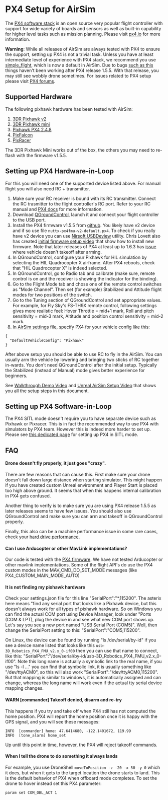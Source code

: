 # PX4 Setup for AirSim

The [PX4 software stack](http://github.com/px4/firmware) is an open source very popular flight controller with support for wide variety of boards and sensors as well as built-in capability for higher level tasks such as mission planning. Please visit [px4.io](http://px4.io) for more information.

**Warning**: While all releases of AirSim are always tested with PX4 to ensure the support, setting up PX4 is not a trivial task. Unless you have at least intermediate level of experience with PX4 stack, we recommend you use [simple_flight](simple_flight.md), which is now a default in AirSim. Due to bugs [such as this](https://github.com/PX4/Firmware/issues/7516) things haven't been working after PX4 release 1.5.5. With that release, you may still see wobbly drone sometimes. For issues related to PX4 setup please visit [PX4 forums](http://discuss.px4.io/).

## Supported Hardware

The following pixhawk hardware has been tested with AirSim:

1. [3DR Pixhawk v2](https://3dr.com/support/pixhawk/)
2. [3DR Pixhawk mini](https://store.3dr.com/products/3dr-pixhawk)
2. [Pixhawk PX4 2.4.8](http://www.banggood.com/Pixhawk-PX4-2_4_8-Flight-Controller-32-Bit-ARM-PX4FMU-PX4IO-Combo-for-Multicopters-p-1040416.html)
3. [PixFalcon](https://hobbyking.com/en_us/pixfalcon-micro-px4-autopilot.html?___store=en_us)
4. [PixRacer](https://www.banggood.com/Pixracer-Autopilot-Xracer-V1_0-Flight-Controller-Mini-PX4-Built-in-Wifi-For-FPV-Racing-RC-Multirotor-p-1056428.html?utm_source=google&utm_medium=cpc_ods&utm_content=starr&utm_campaign=Smlrfpv-ds-FPVracer&gclid=CjwKEAjw9MrIBRCr2LPek5-h8U0SJAD3jfhtbEfqhX4Lu94kPe88Zrr62A5qVgx-wRDBuUulGzHELRoCRVTw_wcB)

The 3DR Pixhawk Mini works out of the box, the others you may need to re-flash with the firmware v1.5.5.

## Setting up PX4 Hardware-in-Loop

For this you will need one of the supported device listed above. For manual flight you will also need RC + transmitter.

1. Make sure your RC receiver is bound with its RC transmitter. Connect the RC trasmitter to the flight controller's RC port. Refer to your RC manual and [PX4 docs](https://docs.px4.io/en/getting_started/rc_transmitter_receiver.html) for more information.
2. Download [QGroundControl](http://qgroundcontrol.com/), launch it and connect your flight controller to the USB port.
3. Install the PX4 firmware v1.5.5 from [github](https://github.com/PX4/Firmware/releases/tag/v1.5.5). You likely have v2 device and if so use file `nuttx-px4fmu-v2-default.px4`. To check if you really have v2 device you can use [Nirsoft USBDeview](http://www.nirsoft.net/utils/usb_devices_view.html) utility. Chris Lovett also has created [initial firmware setup video](https://dev.px4.io/starting-initial-config.html) that show how to install new firmware. Note that later releases of PX4 at least up to 1.6.3 has [issue](https://github.com/PX4/Firmware/issues/7516) where vehicle doesn't takeoff after arming.
4. In QGroundControl, configure your Pixhawk for HIL simulation by selecting the HIL Quadrocopter X airframe.  After PX4 reboots, check that "HIL Quadrocopter X" is indeed selected.
5. In QGroundControl, go to Radio tab and calibrate (make sure, remote control is on and the receiver is showing the indicator for the binding). 
6. Go to the Flight Mode tab and chose one of the remote control switches as "Mode Channel". Then set (for example) Stabilized and Attitude flight modes for two positions of the switch.
7. Go to the Tuning section of QGroundControl and set appropriate values. For example, for Fly Sky's FS-TH9X remote control, following settings gives more realistic feel: Hover Throttle = mid+1 mark, Roll and pitch sensitivity = mid-3 mark, Altitude and position control sensitivity = mid-2 mark.
8. In [AirSim settings](settings.md) file, specify PX4 for your vehicle config like this:
```
{
  "DefaultVehicleConfig": "Pixhawk"
}
```

After above setup you should be able to use RC to fly in the AirSim. You can usually arm the vehicle by lowering and bringing two sticks of RC together in-wards. You don't need QGroundControl after the initial setup. Typically the Stabilized (instead of Manual) mode gives better experience for beginners.

See [Walkthrough Demo Video](https://youtu.be/HNWdYrtw3f0) and  [Unreal AirSim Setup  Video](https://youtu.be/1oY8Qu5maQQ) that shows you all the setup steps in this document.

## Setting up PX4 Software-in-Loop
The PX4 SITL mode doesn't require you to have separate device such as Pixhawk or Pixracer. This is in fact the recommended way to use PX4 with simulators by PX4 team. However this is indeed more harder to set up. Please see [this dedicated page](px4_sitl.md) for setting up PX4 in SITL mode.

## FAQ

#### Drone doesn't fly properly, it just goes "crazy".

There are few reasons that can cause this. First make sure your drone doesn't fall down large distance when starting simulator. This might happen if you have created custom Unreal environment and Player Start is placed too high above ground. It seems that when this happens internal calibration in PX4 gets confused. 

Another thing to verify is to make sure you are using PX4 release 1.5.5 as later releases seems to have few issues. You should also use QGroundControl and make sure you can arm and takeoff in QGroundControl properly.

Finally, this also can be a machine performance issue in some rare cases, check your [hard drive performance](hard_drive.md).

#### Can I use Arducopter or other MavLink implementations?

Our code is tested with the [PX4 firmware](https://dev.px4.io/). We have not tested Arducopter or other mavlink implementations. Some of the flight API's do use the
PX4 custom modes in the MAV_CMD_DO_SET_MODE messages (like PX4_CUSTOM_MAIN_MODE_AUTO)

#### It is not finding my pixhawk hardware

Check your settings.json file for this line "SerialPort":"*,115200".  The asterix here means "find any 
serial port that looks like a Pixhawk device, but this doesn't always work for all types of pixhawk hardware.
So on Windows you can find the actual COM port using Device Manager, look under "Ports (COM & LPT), plug the 
device in and see what new COM port shows up.  Let's say you see a new port named "USB Serial Port (COM5)". 
Well, then change the SerialPort setting to this: "SerialPort":"COM5,115200".  

On Linux, the device can be found by running "ls /dev/serial/by-id" if you see a device name listed that looks
like this `usb-3D_Robotics_PX4_FMU_v2.x_0-if00` then you can use that name to connect, like this:
"SerialPort":"/dev/serial/by-id/usb-3D_Robotics_PX4_FMU_v2.x_0-if00".  Note this long name is actually a symbolic link to the real 
name, if you use "ls -l ..." you can find that symbolic link, it is usually something like "/dev/ttyACM0",
so this will also work "SerialPort":"/dev/ttyACM0,115200".  But that mapping is similar to windows, it is
automatically assigned and can change, whereas the long name will work even if the actual tty serial device
mapping changes.

#### WARN  [commander] Takeoff denied, disarm and re-try

This happens if you try and take off when  PX4 still has not computed the home position.  PX4 will report the home
position once it is happy with the GPS signal, and you will see these messages:

```
INFO  [commander] home: 47.6414680, -122.1401672, 119.99
INFO  [tone_alarm] home_set
```

Up until this point in time, however, the PX4 will reject takeoff commands.

#### When I tell the drone to do something it always lands

For example, you use DroneShell `moveToPosition -z -20 -x 50 -y 0` which it does, but when it gets to the target location the
drone starts to land.  This is the default behavior of PX4 when offboard mode completes.  To set the drone to hover instead
set this PX4 parameter:
```
param set COM_OBL_ACT 1
```